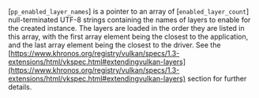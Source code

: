 [`pp_enabled_layer_names`] is a pointer to an array of
[`enabled_layer_count`] null-terminated UTF-8 strings containing the
names of layers to enable for the created instance.
The layers are loaded in the order they are listed in this array, with
the first array element being the closest to the application, and the
last array element being the closest to the driver.
See the [https://www.khronos.org/registry/vulkan/specs/1.3-extensions/html/vkspec.html#extendingvulkan-layers](https://www.khronos.org/registry/vulkan/specs/1.3-extensions/html/vkspec.html#extendingvulkan-layers) section for further details.